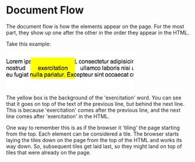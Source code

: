 # Document Flow

The document flow is how the elements appear on the page. For the most part,
they show up one after the other in the order they appear in the HTML.

Take this example:

![inline](./inline.png)

The yellow box is the background of the 'exercitation' word. You can see that
it goes on top of the text of the previous line, but behind the next line.
This is because 'exercitation' comes after the previous line, and the next
line comes after 'exercitation' in the HTML.

One way to remember this is as if the browser it 'tiling' the page starting
from the top. Each element can be considered a tile. The browser starts
laying the tiles down on the page from the top of the HTML and works its
way down. So, subsequent tiles get laid last, so they might land on top
of tiles that were already on the page.